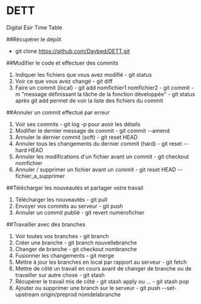 # DETT
Digital Esir Time Table

##Récupérer le dépôt

  - git clone https://github.com/Daybed/DETT.git

##Modifier le code et effectuer des commits

  1. Indiquer les fichiers que vous avez modifié
    - git status
  2. Voir ce que vous avez changé
    - git diff
  3. Faire un commit (local)
    - git add nomfichier1 nomfichier2
    - git commit -m "message définissant la tâche de la fonction développée"
    - git status après git add permet de voir la liste des fichiers du commit
    
##Annuler un commit effectué par erreur

  1. Voir ses commits
    - git log -p pour avoir les détails
  2. Modifier le dernier message de commit
    - git commit --amend
  3. Annuler le dernier commit (soft)
    - git reset HEAD
  4. Annuler tous les changements du dernier commit (hard)
    - git reset --hard HEAD
  5. Annuler les modifications d'un fichier avant un commit
    - git checkout nomfichier
  6. Annuler / supprimer un fichier avant un commit
    - git reset HEAD -- fichier_a_supprimer
    
##Télécharger les nouveautés et partager votre travail

  1. Télécharger les nouveautés
    - git pull
  2. Envoyer vos commits au serveur
    - git push
  3. Annuler un commit publié
    - git revert numérofichier

##Travailler avec des branches

  1. Voir toutes vos branches
    - git branch
  2. Créer une branche
    - git branch nouvellebranche
  3. Changer de branche
    - git checkout nombranche
  4. Fusionner les changements
    - git merge
  5. Mettre à jour les branches en local par rapport au serveur
    - git fetch
  6. Mettre de côté un travail en cours avant de changer de branche ou de travailler sur autre chose
    - git stash
  7. Récupérer le travail mis de côté
    - git stash apply ou ...
    - git stash pop
  8. Ajouter ou supprimer une branch sur le serveur
    - git push --set-upstream origin/preprod nomdelabranche

  
  

